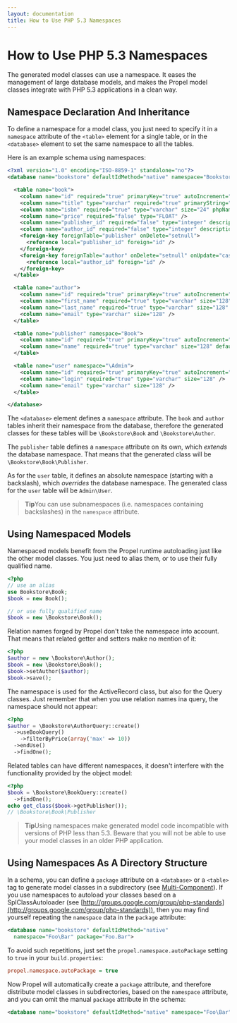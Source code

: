 ```yaml
---
layout: documentation
title: How to Use PHP 5.3 Namespaces
---
```


# How to Use PHP 5.3 Namespaces #

The generated model classes can use a namespace. It eases the management of large database models, and makes the Propel model classes integrate with PHP 5.3 applications in a clean way.

## Namespace Declaration And Inheritance ##

To define a namespace for a model class, you just need to specify it in a `namespace` attribute of the `<table>` element for a single table, or in the `<database>` element to set the same namespace to all the tables.

Here is an example schema using namespaces:

```xml
<?xml version="1.0" encoding="ISO-8859-1" standalone="no"?>
<database name="bookstore" defaultIdMethod="native" namespace="Bookstore">

  <table name="book">
    <column name="id" required="true" primaryKey="true" autoIncrement="true" type="integer" />
    <column name="title" type="varchar" required="true" primaryString="true" />
    <column name="isbn" required="true" type="varchar" size="24" phpName="ISBN" />
    <column name="price" required="false" type="FLOAT" />
    <column name="publisher_id" required="false" type="integer" description="Foreign Key Publisher" />
    <column name="author_id" required="false" type="integer" description="Foreign Key Author" />
    <foreign-key foreignTable="publisher" onDelete="setnull">
      <reference local="publisher_id" foreign="id" />
    </foreign-key>
    <foreign-key foreignTable="author" onDelete="setnull" onUpdate="cascade">
      <reference local="author_id" foreign="id" />
    </foreign-key>
  </table>

  <table name="author">
    <column name="id" required="true" primaryKey="true" autoIncrement="true" type="integer"/>
    <column name="first_name" required="true" type="varchar" size="128" />
    <column name="last_name" required="true" type="varchar" size="128" />
    <column name="email" type="varchar" size="128" />
  </table>

  <table name="publisher" namespace="Book">
    <column name="id" required="true" primaryKey="true" autoIncrement="true" type="integer" />
    <column name="name" required="true" type="varchar" size="128" default="Penguin" />
  </table>

  <table name="user" namespace="\Admin">
    <column name="id" required="true" primaryKey="true" autoIncrement="true" type="integer"/>
    <column name="login" required="true" type="varchar" size="128" />
    <column name="email" type="varchar" size="128" />
  </table>

</database>
```

The `<database>` element defines a `namespace` attribute. The `book` and `author` tables inherit their namespace from the database, therefore the generated classes for these tables will be `\Bookstore\Book` and `\Bookstore\Author`.

The `publisher` table defines a `namespace` attribute on its own, which _extends_ the database namespace. That means that the generated class will be `\Bookstore\Book\Publisher`.

As for the `user` table, it defines an absolute namespace (starting with a backslash), which _overrides_ the database namespace. The generated class for the `user` table will be `Admin\User`.

>**Tip**You can use subnamespaces (i.e. namespaces containing backslashes) in the `namespace` attribute.

## Using Namespaced Models ##

Namespaced models benefit from the Propel runtime autoloading just like the other model classes. You just need to alias them, or to use their fully qualified name.

```php
<?php
// use an alias
use Bookstore\Book;
$book = new Book();

// or use fully qualified name
$book = new \Bookstore\Book();
```

Relation names forged by Propel don't take the namespace into account. That means that related getter and setters make no mention of it:

```php
<?php
$author = new \Bookstore\Author();
$book = new \Bookstore\Book();
$book->setAuthor($author);
$book->save();
```

The namespace is used for the ActiveRecord class, but also for the Query classes. Just remember that when you use relation names ina query, the namespace should not appear:

```php
<?php
$author = \Bookstore\AuthorQuery::create()
  ->useBookQuery()
    ->filterByPrice(array('max' => 10))
  ->endUse()
  ->findOne();
```

Related tables can have different namespaces, it doesn't interfere with the functionality provided by the object model:

```php
<?php
$book = \Bookstore\BookQuery::create()
  ->findOne();
echo get_class($book->getPublisher());
// \Bookstore\Book\Publisher
```

>**Tip**Using namespaces make generated model code incompatible with versions of PHP less than 5.3. Beware that you will not be able to use your model classes in an older PHP application.

## Using Namespaces As A Directory Structure ##

In a schema, you can define a `package` attribute on a `<database>` or a `<table>` tag to generate model classes in a subdirectory (see [Multi-Component](multi-component-data-model.html)). If you use namespaces to autoload your classes based on a SplClassAutoloader (see [http://groups.google.com/group/php-standards](http://groups.google.com/group/php-standards)), then you may find yourself repeating the `namespace` data in the `package` attribute:

```xml
<database name="bookstore" defaultIdMethod="native"
  namespace="Foo\Bar" package="Foo.Bar">
```

To avoid such repetitions, just set the `propel.namespace.autoPackage` setting to `true` in your `build.properties`:

```ini
propel.namespace.autoPackage = true
```

Now Propel will automatically create a `package` attribute, and therefore distribute model classes in subdirectories, based on the `namespace` attribute, and you can  omit the manual `package` attribute in the schema:

```xml
<database name="bookstore" defaultIdMethod="native" namespace="Foo\Bar">
```

